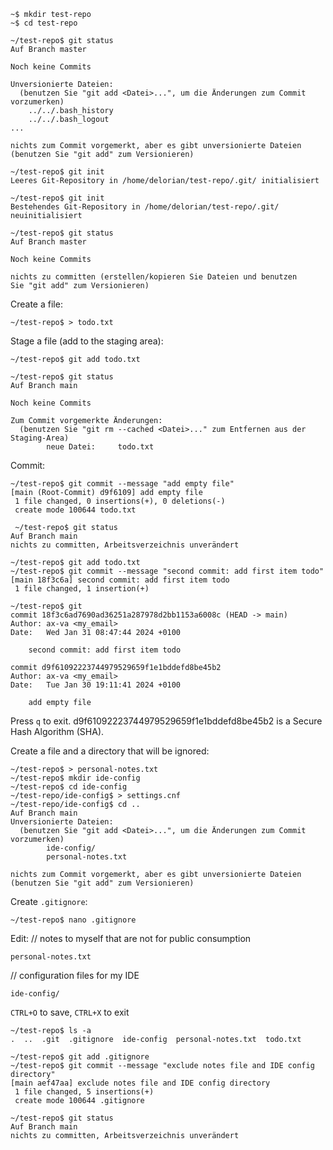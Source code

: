```unix
~$ mkdir test-repo
~$ cd test-repo
```

```unix
~/test-repo$ git status
Auf Branch master

Noch keine Commits

Unversionierte Dateien:
  (benutzen Sie "git add <Datei>...", um die Änderungen zum Commit vorzumerken)
	../../.bash_history
	../../.bash_logout
...

nichts zum Commit vorgemerkt, aber es gibt unversionierte Dateien
(benutzen Sie "git add" zum Versionieren)
```

```unix
~/test-repo$ git init
Leeres Git-Repository in /home/delorian/test-repo/.git/ initialisiert
```

```unix
~/test-repo$ git init
Bestehendes Git-Repository in /home/delorian/test-repo/.git/ neuinitialisiert
```

```unix
~/test-repo$ git status
Auf Branch master

Noch keine Commits

nichts zu committen (erstellen/kopieren Sie Dateien und benutzen
Sie "git add" zum Versionieren)
```

Create a file:
```unix
~/test-repo$ > todo.txt
```

Stage a file (add to the staging area):
```unix
~/test-repo$ git add todo.txt
```

```unix
~/test-repo$ git status
Auf Branch main

Noch keine Commits

Zum Commit vorgemerkte Änderungen:
  (benutzen Sie "git rm --cached <Datei>..." zum Entfernen aus der Staging-Area)
        neue Datei:     todo.txt
```

Commit:
```unix
~/test-repo$ git commit --message "add empty file"
[main (Root-Commit) d9f6109] add empty file
 1 file changed, 0 insertions(+), 0 deletions(-)
 create mode 100644 todo.txt
```

```unix
 ~/test-repo$ git status
Auf Branch main
nichts zu committen, Arbeitsverzeichnis unverändert

~/test-repo$ git add todo.txt
~/test-repo$ git commit --message "second commit: add first item todo"
[main 18f3c6a] second commit: add first item todo
 1 file changed, 1 insertion(+)
```

```unix
~/test-repo$ git
commit 18f3c6ad7690ad36251a287978d2bb1153a6008c (HEAD -> main)
Author: ax-va <my_email>
Date:   Wed Jan 31 08:47:44 2024 +0100

    second commit: add first item todo

commit d9f61092223744979529659f1e1bddefd8be45b2
Author: ax-va <my_email>
Date:   Tue Jan 30 19:11:41 2024 +0100

    add empty file
```

Press `q` to exit.
d9f61092223744979529659f1e1bddefd8be45b2 is a Secure Hash Algorithm (SHA).

Create a file and a directory that will be ignored:
```unix
~/test-repo$ > personal-notes.txt
~/test-repo$ mkdir ide-config
~/test-repo$ cd ide-config
~/test-repo/ide-config$ > settings.cnf
~/test-repo/ide-config$ cd ..
Auf Branch main
Unversionierte Dateien:
  (benutzen Sie "git add <Datei>...", um die Änderungen zum Commit vorzumerken)
        ide-config/
        personal-notes.txt

nichts zum Commit vorgemerkt, aber es gibt unversionierte Dateien
(benutzen Sie "git add" zum Versionieren)
```

Create `.gitignore`:
```unix
~/test-repo$ nano .gitignore
```

Edit:
// notes to myself that are not for public consumption

`personal-notes.txt`

// configuration files for my IDE

`ide-config/`

`CTRL+O` to save, `CTRL+X` to exit

```unix
~/test-repo$ ls -a
.  ..  .git  .gitignore  ide-config  personal-notes.txt  todo.txt

~/test-repo$ git add .gitignore
~/test-repo$ git commit --message "exclude notes file and IDE config directory"
[main aef47aa] exclude notes file and IDE config directory
 1 file changed, 5 insertions(+)
 create mode 100644 .gitignore
```

```unix
~/test-repo$ git status
Auf Branch main
nichts zu committen, Arbeitsverzeichnis unverändert
```
